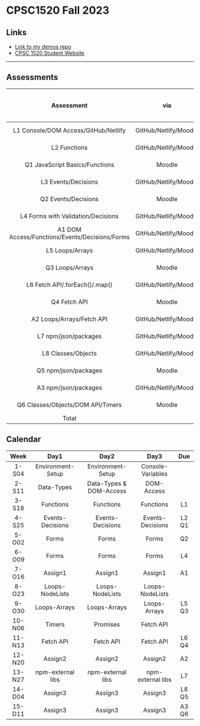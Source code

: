 # CPSC1520 Fall 2023

## Links

- [Link to my demos repo](https://github.com/RobbinLawJavaScript/javascript-demos.git)
- [CPSC 1520 Student Website](https://cpsc-1520.github.io/cpsc1520/)

---

## Assessments

|Assessment|via|Due 11:59 PM Friday|%|
|:-:|:-:|:-:|:-:|
|L1 Console/DOM Access/GitHub/Netlify|GitHub/Netlify/Moodle|Week 3|5
|L2 Functions|GitHub/Netlify/Moodle|Week 4|5
|Q1 JavaScript Basics/Functions|Moodle|Week 4|5
|L3 Events/Decisions|GitHub/Netlify/Moodle|Week 5|5
|Q2 Events/Decisions|Moodle|Week 5|5
|L4 Forms with Validation/Decisions|GitHub/Netlify/Moodle|Week 6|5
|A1 DOM Access/Functions/Events/Decisions/Forms|GitHub/Netlify/Moodle|Week 7|10
|L5 Loops/Arrays|GitHub/Netlify/Moodle|Week 9|5
|Q3 Loops/Arrays|Moodle|Week 9|5
|L6 Fetch API/.forEach()/.map()|GitHub/Netlify/Moodle|Week 11|5
|Q4 Fetch API|Moodle|Week 11|5
|A2 Loops/Arrays/Fetch API|GitHub/Netlify/Moodle|Week 12|10
|L7 npm/json/packages|GitHub/Netlify/Moodle|Week 13|5
|L8 Classes/Objects|GitHub/Netlify/Moodle|Week 14|5
|Q5 npm/json/packages|Moodle|Week 14|5
|A3 npm/json/packages|GitHub/Netlify/Moodle|Week 15|10
|Q6 Classes/Objects/DOM API/Timers|Moodle|Week 15|5
|Total|||100|

## Calendar

|Week|Day1|Day2|Day3|Due|
|:-:|:-:|:-:|:-:|:-:|
|1-S04|Environment-Setup|Environment-Setup|Console-Variables|
|2-S11|Data-Types|Data-Types & DOM-Access|DOM-Access||
|3-S18|Functions|Functions|Functions|L1|
|4-S25|Events-Decisions|Events-Decisions|Events-Decisions|L2 Q1|
|5-O02|Forms|Forms|Forms|Q2|
|6-O09|Forms|Forms|Forms|L4|
|7-O16|Assign1|Assign1|Assign1|A1|
|8-O23|Loops-NodeLists|Loops-NodeLists|Loops-NodeLists|
|9-O30|Loops-Arrays|Loops-Arrays|Loops-Arrays|L5 Q3|
|10-N06|Timers|Promises|Fetch API||
|11-N13|Fetch API|Fetch API|Fetch API|L6 Q4|
|12-N20|Assign2|Assign2|Assign2|A2|
|13-N27|npm-external libs|npm-external libs|npm-external libs|L7|
|14-D04|Assign3|Assign3|Assign3|L8 Q5|
|15-D11|Assign3|Assign3|Assign3|A3 Q6|
